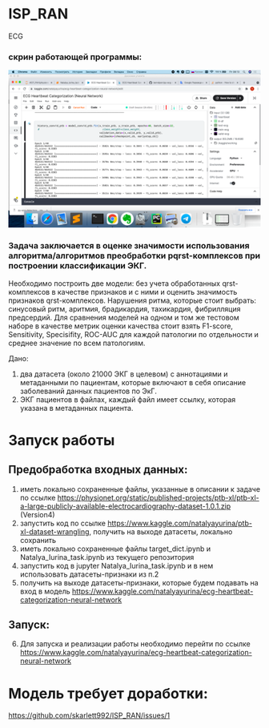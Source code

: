 # ISP_RAN
ECG
### скрин работающей программы: 
![alt text](https://github.com/skarlett992/ISP_RAN/blob/main/model_ecg_without_pqrst.png)

### Задача заключается в оценке значимости использования алгоритма/алгоритмов преобработки pqrst-комплексов при построении классификации ЭКГ.
Необходимо построить две модели: без учета обработанных qrst-комплексов в качестве признаков и с ними и оценить значимость признаков qrst-комплексов.
Нарушения ритма, которые стоит выбрать: синусовый ритм, аритмия, брадикардия, тахикардия, фибрилляция предсердий. 
Для сравнения моделей на одном и том же тестовом наборе в качестве метрик оценки качества стоит взять F1-score, Sensitivity, Specisifity, ROC-AUC для каждой патологии по отдельности и среднее значение по всем патологиям.

Дано:
1) два датасета (около 21000 ЭКГ в целевом) с аннотациями и метаданными по пациентам, которые включают в себя описание заболеваний данных пациентов по ЭкГ.
2) ЭКГ пациентов в файлах, каждый файл имеет ссылку, которая указана в метаданных пациента.


# Запуск работы


## Предобработка входных данных:

1) иметь локально сохраненные файлы, указанные в описании к задаче по ссылке https://physionet.org/static/published-projects/ptb-xl/ptb-xl-a-large-publicly-available-electrocardiography-dataset-1.0.1.zip (Version4)
2) запустить код по ссылке https://www.kaggle.com/natalyayurina/ptb-xl-dataset-wrangling, получить на выходе датасеты, локально сохранить
3) иметь локально сохраненные файлы target_dict.ipynb и Natalya_Iurina_task.ipynb из текущего репозитория
4) запустить код в jupyter Natalya_Iurina_task.ipynb и в нем использовать датасеты-признаки из п.2
5) получить на выходе датасеты-признаки, которые будем подавать на вход в модель https://www.kaggle.com/natalyayurina/ecg-heartbeat-categorization-neural-network

## Запуск: 
6) Для запуска и реализации работы необходимо перейти по ссылке https://www.kaggle.com/natalyayurina/ecg-heartbeat-categorization-neural-network 


# Модель требует доработки: 
https://github.com/skarlett992/ISP_RAN/issues/1 


